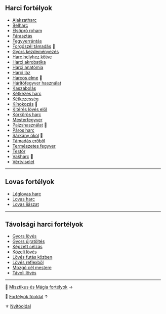 ## Harci fortélyok

<!-- tag: harci__fortely -->

- [Alakzatharc](fortelyok.harci/alakzatharc.md)
- [Belharc](fortelyok.harci/belharc.md)
- [Elsöprő roham](fortelyok.harci/elsopro_roham.md)
- [Fárasztás](fortelyok.harci/farasztas.md)
- [Fegyverrántás](fortelyok.harci/fegyverrantas.md)
- [Forgószél támadás](fortelyok.harci/forgoszel_tamadas.md) 🔺
- [Gyors kezdeményezés](fortelyok.harci/gyors_kezdemenyezes.md)
- [Harc helyhez kötve](fortelyok.harci/harc_helyhez_kotve.md)
- [Harci akrobatika](fortelyok.harci/harci_akrobatika.md)
- [Harci anatómia](fortelyok.harci/harci_anatomia.md)
- [Harci láz](fortelyok.harci/harci_laz.md)
- [Harcos elme](fortelyok.harci/harcos_elme.md) 🔺
- [Hárítófegyver használat](fortelyok.harci/haritofegyver_hasznalat.md)
- [Kaszabolás](fortelyok.harci/kaszabolas.md)
- [Kétkezes harc](fortelyok.harci/ketkezes_harc.md)
- [Kétkezesség](fortelyok.harci/ketkezesseg.md)
- [Kínokozás](fortelyok.harci/kinokozas.md) 🔺
- [Kitérés lövés elől](fortelyok.harci/kiteres_loves_elol.md)
- [Körkörös harc](fortelyok.harci/korkoros_harc.md)
- [Mesterfegyver](fortelyok.harci/mesterfegyver.md)
- [Pajzshasználat](fortelyok.harci/pajzshasznalat.md) 🔺
- [Páros harc](fortelyok.harci/paros_harc.md)
- [Sárkány ököl](fortelyok.slan/sarkany_okol.md) 🔺
- [Támadás erőből](fortelyok.harci/tamadas_erobol.md)
- [Természetes fegyver](fortelyok.harci/termeszetes.fegyver.md)
- [Testőr](fortelyok.harci/testor.md)
- [Vakharc](fortelyok.harci/vakharc.md) 🔺
- [Vértviselet](fortelyok.harci/vertviselet.md)

---
## Lovas fortélyok

<!-- tag: harci__lovas__fortely -->

- [Léglovas harc](fortelyok.harci/leglovas_harc.md)
- [Lovas harc](fortelyok.harci/lovas_harc.md)
- [Lovas íjászat](fortelyok.tavharc/lovas_ijaszat.md)

---
## Távolsági harci fortélyok

<!-- tag: tavharc__fortely -->

- [Gyors lövés](fortelyok.tavharc/gyors_loves.md)
- [Gyors újratöltés](fortelyok.tavharc/gyors_ujratoltes.md)
- [Képzett célzás](fortelyok.tavharc/kepzett_celzas.md)
- [Közeli lövés](fortelyok.tavharc/kozeli_loves.md)
- [Lövés futás közben](fortelyok.tavharc/loves_futas_kozben.md)
- [Lövés reflexből](fortelyok.tavharc/loves_reflexbol.md)
- [Mozgó cél mestere](fortelyok.tavharc/mozgo_cel_mestere.md)
- [Távoli lövés](fortelyok.tavharc/tavoli_loves.md)

---

🔗 [Misztikus és Mágia fortélyok](043_misztikus_magia_fortelyok.md) →

🔗 [Fortélyok főoldal](040_fortelyok.md) ↑

⚜️ [Nyitóoldal](start.md)
